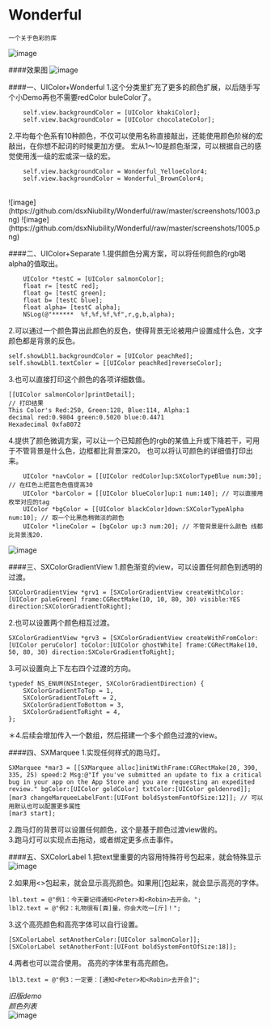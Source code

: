 # Wonderful
	一个关于色彩的库

![image](https://github.com/dsxNiubility/Wonderful/raw/master/screenshots/1000.png)


####效果图
![image](https://github.com/dsxNiubility/Wonderful/raw/master/screenshots/1001.png)<br />

####一、UIColor+Wonderful
1.这个分类里扩充了更多的颜色扩展，以后随手写个小Demo再也不需要redColor buleColor了。<br />

		self.view.backgroundColor = [UIColor khakiColor];
		self.view.backgroundColor = [UIColor chocolateColor];
		
2.平均每个色系有10种颜色，不仅可以使用名称直接敲出，还能使用颜色阶梯的宏敲出，在你想不起词的时候更加方便。 宏从1～10是颜色渐深，可以根据自己的感觉使用浅一级的宏或深一级的宏。<br />

		self.view.backgroundColor = Wonderful_YelloeColor4;
		self.view.backgroundColor = Wonderful_BrownColor4;
<br />
![image](https://github.com/dsxNiubility/Wonderful/raw/master/screenshots/1003.png)
![image](https://github.com/dsxNiubility/Wonderful/raw/master/screenshots/1005.png)<br />

####二、UIColor+Separate
1.提供颜色分离方案，可以将任何颜色的rgb喝alpha的值取出。<br />

		UIColor *testC = [UIColor salmonColor];
		float r= [testC red];
		float g= [testC green];
		float b= [testC blue];
		float alpha= [testC alpha];
		NSLog(@"******  %f,%f,%f,%f",r,g,b,alpha);

2.可以通过一个颜色算出此颜色的反色，使得背景无论被用户设置成什么色，文字颜色都是背景的反色。<br />

	self.showLbl1.backgroundColor = [UIColor peachRed];
	self.showLbl1.textColor = [[UIColor peachRed]reverseColor];
	
3.也可以直接打印这个颜色的各项详细数值。<br />

	[[UIColor salmonColor]printDetail];
	// 打印结果
	This Color's Red:250, Green:128, Blue:114, Alpha:1
	decimal red:0.9804 green:0.5020 blue:0.4471
	Hexadecimal 0xfa8072
	
4.提供了颜色微调方案，可以让一个已知颜色的rgb的某值上升或下降若干，可用于不管背景是什么色，边框都比背景深20。 也可以将认可颜色的详细值打印出来。<br />

		UIColor *navColor = [[UIColor redColor]up:SXColorTypeBlue num:30]; // 在红色上把蓝色色值提高30
		UIColor *barColor = [[UIColor blueColor]up:1 num:140]; // 可以直接用枚举对应的tag
		UIColor *bgColor = [[UIColor blackColor]down:SXColorTypeAlpha num:10]; // 取一个比黑色稍微淡的颜色
		UIColor *lineColor = [bgColor up:3 num:20]; // 不管背景是什么颜色 线都比背景浅20.

![image](https://github.com/dsxNiubility/Wonderful/raw/master/screenshots/003.gif)<br />

####三、SXColorGradientView
1.颜色渐变的view，可以设置任何颜色到透明的过渡。<br />

	SXColorGradientView *grv1 = [SXColorGradientView createWithColor:[UIColor paleGreen] frame:CGRectMake(10, 10, 80, 30) visible:YES direction:SXColorGradientToRight];
	
2.也可以设置两个颜色相互过渡。<br />

	SXColorGradientView *grv3 = [SXColorGradientView createWithFromColor:[UIColor peruColor] toColor:[UIColor ghostWhite] frame:CGRectMake(10, 50, 80, 30) direction:SXColorGradientToRight];

3.可以设置向上下左右四个过渡的方向。<br />

	typedef NS_ENUM(NSInteger, SXColorGradientDirection) {
    	SXColorGradientToTop = 1,
    	SXColorGradientToLeft = 2,
    	SXColorGradientToBottom = 3,
    	SXColorGradientToRight = 4,
	};
＊4.后续会增加传入一个数组，然后搭建一个多个颜色过渡的view。

####四、SXMarquee
1.实现任何样式的跑马灯。<br />

	SXMarquee *mar3 = [[SXMarquee alloc]initWithFrame:CGRectMake(20, 390, 335, 25) speed:2 Msg:@"If you've submitted an update to fix a critical bug in your app on the App Store and you are requesting an expedited review." bgColor:[UIColor goldColor] txtColor:[UIColor goldenrod]];
	[mar3 changeMarqueeLabelFont:[UIFont boldSystemFontOfSize:12]]; // 可以用默认也可以配置更多属性
	[mar3 start];

2.跑马灯的背景可以设置任何颜色，这个是基于颜色过渡view做的。<br />
3.跑马灯可以实现点击拖动，或者绑定更多点击事件。

####五、SXColorLabel
1.把text里重要的内容用特殊符号包起来，就会特殊显示
![image](https://github.com/dsxNiubility/Wonderful/raw/master/screenshots/1002.png)<br />
	
	
2.如果用<>包起来，就会显示高亮颜色。如果用[]包起来，就会显示高亮的字体。

	lbl.text = @"例1：今天要记得通知<Peter>和<Robin>去开会。";
	lbl2.text = @"例2：礼物很有[粪]量，你会大吃一[斤]！";
	
3.这个高亮颜色和高亮字体可以自行设置。

    [SXColorLabel setAnotherColor:[UIColor salmonColor]];
    [SXColorLabel setAnotherFont:[UIFont boldSystemFontOfSize:18]];
    
4.两者也可以混合使用。 高亮的字体里有高亮颜色。

    lbl3.text = @"例3：一定要：[通知<Peter>和<Robin>去开会]";

_旧版demo_<br />
_颜色列表_<br />
![image](https://github.com/dsxNiubility/Wonderful/raw/master/screenshots/002.gif)
